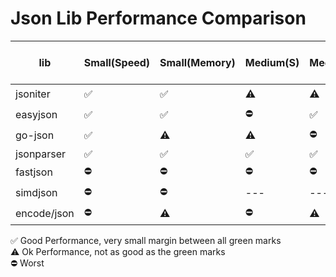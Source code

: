 # Json Lib Performance Comparison

| lib | Small(Speed) | Small(Memory) | Medium(S) | Medium(M) | Large(S) | Large(M) | Large payload(S) | Large payload(M) | Medium encode(S) | Medium encode(M) | Easy of use |
| --- | --- | --- | --- | --- | --- | --- | --- | --- | --- | --- | --- |
| jsoniter | ✅ | ✅ | ⚠️ | ⚠️ | ✅ | ✅ | ⚠️ | ⛔ | ✅ | ✅ | OK |
| easyjson | ✅ | ✅ | ⛔ | ✅ | ⚠️ | ⚠️ | --- | --- | ✅ | ✅ | HARD |
| go-json | ✅ | ⚠️ | ⚠️ | ⛔ | ⚠️ | ⛔ | ✅ | ⛔ | ✅ | ✅ | **EASY** |
| jsonparser | ✅ | ✅ | ✅ | ✅ | ✅ | ✅ | ✅ | ✅ | --- | --- | HARD |
| fastjson | ⛔️ | ⛔ | ⛔ | ⛔ | --- | --- | --- | --- | --- | --- | **EASY** |
| simdjson | ⛔️ | ⛔ | --- | --- | --- | --- | --- | --- | --- | --- | HARD |
| encode/json | ⛔️  | ⚠️ | ⛔️  | ⚠️ | ⛔️ | ⚠️ | ⛔️ | ✅ | ✅ | ✅ | **EASY** |

✅ Good Performance, very small margin between all green marks   
⚠️ Ok Performance, not as good as the green marks   
⛔️ Worst   